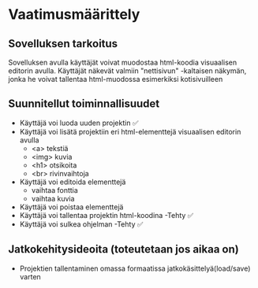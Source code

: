 # Vaatimusmäärittely

## Sovelluksen tarkoitus
Sovelluksen avulla käyttäjät voivat muodostaa html-koodia visuaalisen editorin avulla. Käyttäjät näkevät valmiin "nettisivun" -kaltaisen näkymän, jonka he voivat tallentaa html-muodossa esimerkiksi kotisivuilleen

## Suunnitellut toiminnallisuudet
- Käyttäjä voi luoda uuden projektin  ✅
- Käyttäjä voi lisätä projektiin eri html-elementtejä visuaalisen editorin avulla
    - \<a> tekstiä
    - \<img> kuvia
    - \<h1> otsikoita
    - \<br> rivinvaihtoja
- Käyttäjä voi editoida elementtejä
    - vaihtaa fonttia
     - vaihtaa kuvia
- Käyttäjä voi poistaa elementtejä
- Käyttäjä voi tallentaa projektin html-koodina  -Tehty ✅
- Käyttäjä voi sulkea ohjelman  -Tehty ✅
## Jatkokehitysideoita (toteutetaan jos aikaa on)
- Projektien tallentaminen omassa formaatissa jatkokäsittelyä(load/save) varten
